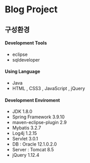# Blog Project

## 구성환경




#### Development Tools
- eclipse
- sqldeveloper
#### Using Language
- Java
- HTML , CSS3 , JavaScript , jQuery
#### Development Enviroment
- JDK 1.8.0
- Spring Framework 3.9.10
- maven-eclipse-plugin 2.9
- Mybatis 3.2.7
- Log4j 1.2.15
- Servlet 3.0.1
- DB : Oracle 12.1.0.2.0
- Server : Tomcat 8.5
- jQuery 1.12.4
